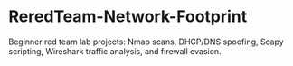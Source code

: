 # ReredTeam-Network-Footprint
Beginner red team lab projects: Nmap scans, DHCP/DNS spoofing, Scapy scripting, Wireshark traffic analysis, and firewall evasion.
